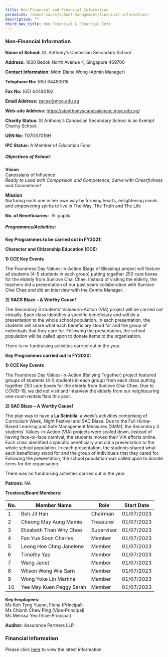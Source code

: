 ```yaml
---
title: Non Financial and Financial Information
permalink: /about-sacss/school-management/financial-information/
description: ""
third_nav_title: Non Financial & Financial Info
---
```

### Non-Financial Information

**Name of School:**&nbsp;St. Anthony’s Canossian Secondary School

**Address:**&nbsp;1600 Bedok North Avenue 4, Singapore 469700

**Contact Information:**&nbsp;Mdm Diane Wong (Admin Manager)

**Telephone No:**&nbsp;(65)&nbsp;64490616

**Fax No:**&nbsp;(65) 64490162

**Email Address:**&nbsp;[sacss@moe.edu.sg](mailto:sacss@moe.edu.sg)

**Web-site Address:**&nbsp;<a href="https://stanthonyscanossiansec.moe.edu.sg/" target="_blank">https://stanthonyscanossiansec.moe.edu.sg/</a>

**Charity Status:**&nbsp;St Anthony’s Canossian Secondary School is an&nbsp;Exempt Charity School.

**UEN No:**&nbsp;T07GS7016H

**IPC Status:**&nbsp;A Member of Education Fund

##### Objectives of School:

**Vision**  
Canossians of Influence  
_Ready to Lead with Compassion and Competence; Serve with Cheerfulness and Commitment_

**Mission**  
Nurturing each one in her own way by forming hearts, enlightening minds and empowering spirits to live in The Way, The Truth and The Life

**No. of Beneficiaries:**&nbsp;&nbsp;All pupils&nbsp;

##### Programmes/Activities:

**Key Programmes to be carried out in FY2021:**

**Character and Citizenship Education (CCE)**

**1) CCE Key Events**

The Foundress Day Values-in-Action (Bags of Blessing) project will feature all students (4-5 students in each group) putting together 250 care boxes for the elderly from Sunlove Chai Chee. Instead of visiting the elderly, the teachers did a presentation of our past years collaboration with Sunlove Chai Chee and did an interview with the Centre Manager.&nbsp;

**2) SACS Blaze – A Worthy Cause!**

The Secondary 3 students’ Values-in-Action (VIA) project will&nbsp;be carried out virtually. Each class identifies a specific&nbsp;beneficiary and will do a presentation to the whole school population. In each presentation, the students will share what each beneficiary stood for and the group of individuals that they care for. Following the presentation, the school population will be called upon to donate items to the organisation.

There is no fundraising activities carried out in the year.  


**Key Programmes carried out in FY2020:**

**1) CCE Key Events**

The Foundress Day Values-in-Action (Rallying Together) project featured groups of students (4-5 students in each group) from each class putting together 250 care boxes for the elderly from Sunlove Chai Chee. Due to COVID-19, we did not visit and interview the elderly from our neighbouring one-room rentals flats this year.

**2) SAC Blaze – A Worthy Cause!**

The plan was to have a&nbsp;**La Scintilla**, a week’s activities comprising of Curriculum Week, Night Festival and SAC Blaze. Due to the Full Home-Based Learning and Safe Management Measures (SMM), the Secondary 3 students’ Values-in-Action (VIA) projects were scaled down. Instead of having face-to-face carnival, the students moved their VIA efforts online. Each class identified a specific beneficiary and did a presentation to the whole school population. In each presentation, the students shared what each beneficiary stood for and the group of individuals that they cared for. Following the presentation, the school population was called upon to donate items for the organisation.&nbsp;

There was no fundraising activities carried out in the year.

**Patrons:**&nbsp;NA

**Trustees/Board Members:**  

| No. | Member Name | Role | Start Date |
| -------- | -------- | -------- | -------- |
| 1 | Beh Jit Han | Chairman | 01/07/2023 |
| 2 | Cheong May Aung Mamie | Treasurer | 01/07/2023 |
| 3 | Elizabeth Than Why Choo | Supervisor | 01/07/2023 |
| 4 | Fan Yue Soon Charles | Member | 01/07/2023 |
| 5 | Leong Hoe Chng Janelene | Member | 01/07/2023 |
| 6 | Timothy Yap | Member | 01/07/2023 |
| 7 | Wang Janet | Member | 01/07/2023 |
| 8 | Wilson Wong Wie Sarn | Member | 01/07/2023 |
| 9 | Wong Yoke Lin Martina | Member | 01/07/2023 |
| 10 | Yee May Kuen Peggy Sarah | Member | 01/07/2023 |


**Key Employees:**  
Ms Koh Tyng Yuann, Fiona (Principal)  
Ms Chionh Chew Ping (Vice-Principal)  
Ms Melissa Yeo (Vice-Principal)

**Auditor:** Assurance Partners LLP

### Financial Information

Please click&nbsp;[here](https://www.moe.gov.sg/about-us/organisation-structure/fpd/financial-summary)&nbsp;to view the latest information.